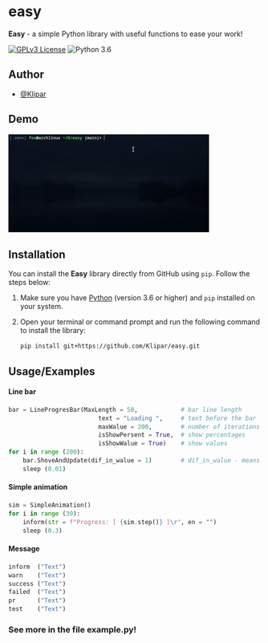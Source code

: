 
# easy

**Easy** - a simple Python library with useful functions to ease your work!

[![GPLv3 License](https://img.shields.io/badge/License-GPL%20v3-yellow.svg)](https://opensource.org/licenses/)
![Python 3.6](https://img.shields.io/badge/Python-3.6-blue?logo=python)

## Author

- [@Klipar](https://github.com/Klipar)

## Demo

![Demo of Easy library](media/demo.gif)
## Installation

You can install the **Easy** library directly from GitHub using `pip`. Follow the steps below:

1. Make sure you have [Python](https://www.python.org/downloads/) (version 3.6 or higher) and `pip` installed on your system.

2. Open your terminal or command prompt and run the following command to install the library:

   ```bash
   pip install git+https://github.com/Klipar/easy.git
## Usage/Examples
#### Line bar
```Python
bar = LineProgresBar(MaxLength = 50,            # bar line length
                         text = "Loading ",     # text before the bar
                         maxWalue = 200,        # number of iterations up to 100%
                         isShowPersent = True,  # show percentages
                         isShowWalue = True)    # show values 
for i in range (200):
    bar.ShoveAndUpdate(dif_in_walue = 1)        # dif_in_walue - means the step size, standard = 1
    sleep (0.01)
```
#### Simple animation
```Python
sim = SimpleAnimation()
for i in range (30):
    inform(str = f"Progress: [ {sim.step()} ]\r", en = "")
    sleep (0.3)
```
#### Message
```Python
inform  ("Text")
warn    ("Text")
success ("Text")
failed  ("Text")
pr      ("Text")
test    ("Text")
```

### See more in the file **example.py**!
